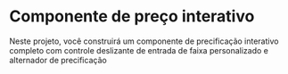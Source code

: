 # Componente de preço interativo

Neste projeto, você construirá um componente de precificação interativo completo com controle deslizante de entrada de faixa personalizado e alternador de precificação

